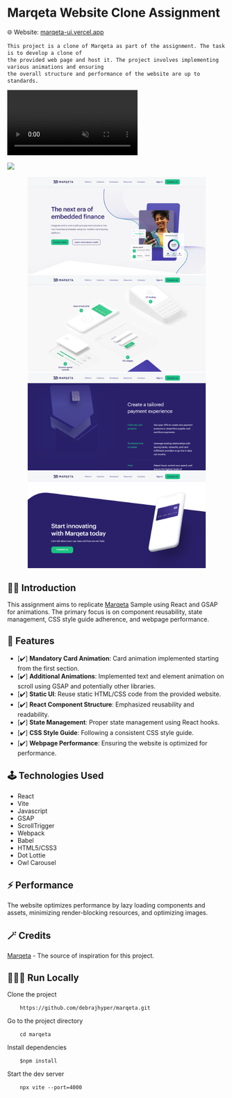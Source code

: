 # Marqeta Website Clone Assignment

🌐 Website: [marqeta-ui.vercel.app](https://marqeta-ui.vercel.app/)

    This project is a clone of Marqeta as part of the assignment. The task is to develop a clone of 
    the provided web page and host it. The project involves implementing various animations and ensuring 
    the overall structure and performance of the website are up to standards.

<video loop controls autoplay muted src="./thumbnail/marqeta-demo.mp4" title="Demo video"></video>

![](./thumbnail/intro-demo.gif)

<p align="center">
  <img src="./thumbnail/image1.png" width="410"/>
  <img src="./thumbnail/image2.png" width="410"/>
  <img src="./thumbnail/image3.png"width="410"/>
  <img src="./thumbnail/image4.png"width="410"/>
</p>

## 🤌🏻 Introduction

This assignment aims to replicate [Marqeta](https://www.marqeta.com) Sample using React and GSAP for animations. The primary focus is on component reusability, state management, CSS style guide adherence, and webpage performance.

## 🎉 Features

- [✔️] **Mandatory Card Animation**: Card animation implemented starting from the first section.
- [✔️] **Additional Animations**: Implemented text and element animation on scroll using GSAP and potentially other libraries.
- [✔️] **Static UI**: Reuse static HTML/CSS code from the provided website.
- [✔️] **React Component Structure**: Emphasized reusability and readability.
- [✔️] **State Management**: Proper state management using React hooks.
- [✔️] **CSS Style Guide**: Following a consistent CSS style guide.
- [✔️] **Webpage Performance**: Ensuring the website is optimized for performance.

## 🕹️ Technologies Used

- React
- Vite
- Javascript
- GSAP
- ScrollTrigger
- Webpack
- Babel
- HTML5/CSS3
- Dot Lottie
- Owl Carousel

## ⚡ Performance

The website optimizes performance by lazy loading components and assets, minimizing render-blocking resources, and optimizing images.

## 🪄 Credits

[Marqeta](https://www.marqeta.com) - The source of inspiration for this project.

## 🏃🏻‍♂️ Run Locally

Clone the project
```
    https://github.com/debrajhyper/marqeta.git
```
Go to the project directory
```
    cd marqeta
```
Install dependencies
```
    $npm install
```
Start the dev server
```
    npx vite --port=4000
```
